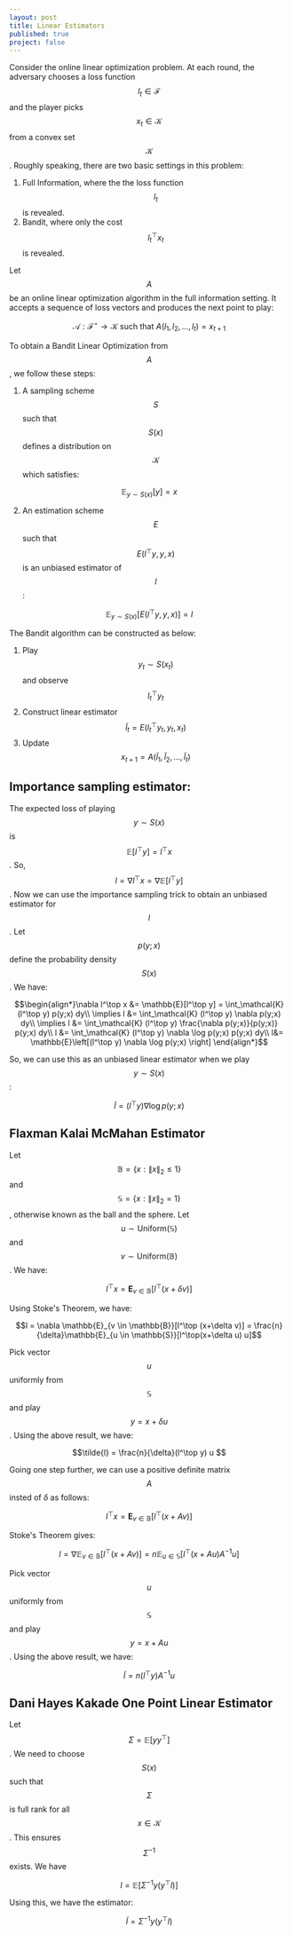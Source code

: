 ```yaml
---
layout: post
title: Linear Estimators
published: true
project: false
---
```


Consider the online linear optimization problem. At each round, the adversary chooses a loss function $$l_t \in \mathcal{F}$$ and the player picks $$x_t \in \mathcal{K}$$ from a convex set $$\mathcal{K}$$. Roughly speaking, there are two basic settings in this problem:

1. Full Information, where the the loss function $$l_t$$ is revealed.
2. Bandit, where only the cost $$l_t^\top x_t$$ is revealed.

Let $$A$$ be an online linear optimization algorithm in the full information setting. It accepts a sequence of loss vectors and produces the next point to play:

$$\mathcal{A}: \mathcal{F}^\star \to \mathcal{K} \text{ such that } A(l_1,l_2,\dots,l_{t}) = x_{t+1}$$

To obtain a Bandit Linear Optimization from $$A$$, we follow these steps:

1. A sampling scheme $$S$$ such that $$S(x)$$ defines a distribution on $$\mathcal{K}$$ which satisfies:

$$\mathbb{E}_{y \sim S(x)} [y]=x$$

2. An estimation scheme $$E$$ such that $$E(l^\top y, y,x)$$ is an unbiased estimator of $$l$$:

$$\mathbb{E}_{y \sim S(x)}[E(l^\top y, y,x)] = l$$

The Bandit algorithm can be constructed as below:

1. Play $$y_t \sim S(x_t)$$ and observe $$l_t^\top y_t$$
2. Construct linear estimator $$\tilde{l}_t = E(l_t^\top y_t, y_t,x_t)$$
3. Update $$x_{t+1} = A(\tilde{l}_1,\tilde{l}_2,\dots,\tilde{l}_{t})$$

## Importance sampling estimator:

The expected loss of playing $$y \sim S(x)$$ is $$\mathbb{E}[l^\top y] = l^\top x$$. So, $$l = \nabla l^\top x = \nabla \mathbb{E}[l^\top y]$$. Now we can use the importance sampling trick to obtain an unbiased estimator for $$l$$. Let $$p(y;x)$$ define the probability density $$S(x)$$. We have:

$$\begin{align*}\nabla l^\top x &= \mathbb{E}[l^\top y] = \int_\mathcal{K} (l^\top y) p(y;x) dy\\
\implies l &=  \int_\mathcal{K} (l^\top y) \nabla p(y;x) dy\\
\implies l &= \int_\mathcal{K} (l^\top y) \frac{\nabla p(y;x)}{p(y;x)} p(y;x) dy\\
l &= \int_\mathcal{K} (l^\top y) \nabla \log p(y;x) p(y;x) dy\\
l&= \mathbb{E}\left[(l^\top y) \nabla \log p(y;x) \right]
\end{align*}$$

So, we can use this as an unbiased linear estimator when we play $$y \sim S(x)$$:

$$\tilde{l} = (l^\top y) \nabla \log p(y;x)$$


## Flaxman Kalai McMahan Estimator

Let $$\mathbb{B} = \{x:\|x\|_2\leq1\}$$ and $$\mathbb{S} = \{x:\|x\|_2 = 1\}$$, otherwise known as the ball and the sphere. Let $$u \sim \text{Uniform}(\mathbb{S})$$ and $$v \sim \text{Uniform}(\mathbb{B})$$. We have:

$$l^\top x = \mathbf{E}_{v \in \mathbb{B}}[l^\top (x+\delta v)]$$

Using Stoke's Theorem, we have:

$$l = \nabla \mathbb{E}_{v \in \mathbb{B}}[l^\top (x+\delta v)] = \frac{n}{\delta}\mathbb{E}_{u \in \mathbb{S}}[l^\top(x+\delta u) u]$$


Pick vector $$u$$ uniformly from $$\mathbb{S}$$ and play $$y = x + \delta u$$. Using the above result, we have:

$$\tilde{l} =  \frac{n}{\delta}(l^\top y) u $$

Going one step further, we can use a positive definite matrix $$A$$ insted of $\delta$ as follows:

$$l^\top x = \mathbf{E}_{v \in \mathbb{B}}[l^\top (x+Av)]$$

Stoke's Theorem gives:

$$l = \nabla \mathbb{E}_{v \in \mathbb{B}}[l^\top (x+A v)] = n\mathbb{E}_{u \in \mathbb{S}}[l^\top(x+A u) A^{-1} u]$$

Pick vector $$u$$ uniformly from $$\mathbb{S}$$ and play $$y = x + A u$$. Using the above result, we have:

$$\tilde{l} =  n(l^\top y) A^{-1}u $$

## Dani Hayes Kakade One Point Linear Estimator

Let $$\Sigma = \mathbb{E}[y y^\top]$$. We need to choose $$S(x)$$ such that $$\Sigma$$ is full rank for all $$x \in \mathcal{K}$$. This ensures $$\Sigma^{-1}$$ exists. We have

$$l = \mathbb{E}[\Sigma^{-1} y (y^\top l)]$$

Using this, we have the estimator:

$$\tilde{l} = \Sigma^{-1} y (y^\top l)$$
